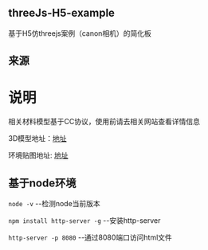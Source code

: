 ## threeJs-H5-example
基于H5仿threejs案例（canon相机）的简化板

## 来源

# 说明
  
  相关材料模型基于CC协议，使用前请去相关网站查看详情信息
  
3D模型地址：[地址](https://sketchfab.com/3d-models/harley-davidson-police-79dc00298bf449d7bcfdf6eb32bd15ac)

环境贴图地址: [地址](https://polyhaven.com/zh/a/shanghai_bund)

## 基于node环境

`node -v` --检测node当前版本

`npm install http-server -g` --安装http-server

`http-server -p 8080` --通过8080端口访问html文件
